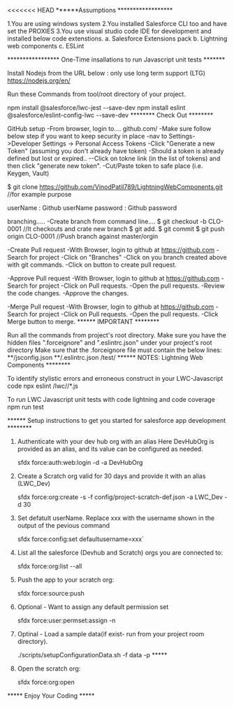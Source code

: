 <<<<<<< HEAD ******Assumptions ******************

1.You are using windows system 2.You installed Salesforce CLI too and have set the PROXIES 3.You use visual studio code IDE for development and installed below code extenstions. a. Salesforce Extensions pack b. Lightning web components c. ESLint

***************** One-Time insallations to run Javascript unit tests *******

Install Nodejs from the URL below : only use long term support (LTG) https://nodejs.org/en/

Run these Commands from tool/root directory of your project.

 npm install @salesforce/lwc-jest --save-dev
 npm install eslint @salesforce/eslint-config-lwc --save-dev
******** Check Out ********

GitHub setup -From browser, login to.... github.com/ -Make sure follow below step if you want to keep security in place -nav to Settings->Developer Settings -> Personal Access Tokens -Click "Generate a new Token" (assuming you don't already have token) -Should a token is already defined but lost or expired.. --Click on tokne link (in the list of tokens) and then click "generate new token". -Cut/Paste token to safe place (i.e. Keygen, Vault)

$ git clone https://github.com/VinodPatil789/LightningWebComponents.git    //for example purpose

userName : Github userName
password : Github password 


branching.....
-Create branch from command line....
$ git checkout -b CLO-0001  //It checkouts and crate new branch
$ git add.
$ git commit
$ git push origin CLO-0001 //Push branch against master/orgin

-Create Pull request
    -With Browser, login to github at https://github.com
    -Search for project
    -Click on "Branches"
    -Click on you branch created above with git commands.
    -Click on button to create pull request.

-Approve Pull request
    -With Browser, login to github at https://github.com
    -Search for project
    -Click on Pull requests.
    -Open the pull requests.
    -Review the code changes.
    -Approve the changes.
    
-Merge Pull request
    -With Browser, login to github at https://github.com
    -Search for project
    -Click on Pull requests.
    -Open the pull requests.
    -Click Merge button to merge.
****** IMPORTANT ********

Run all the commands from project's root directory.
Make sure you have the hidden files ".forceignore" and ".eslintrc.json" under your project's root directory
Make sure that the .forceignore file must contain the below lines: **/jsconfig.json **/.eslintrc.json /test/
****** NOTES: Lightning Web Components ********

To identify stylistic errors and erroneous construct in your LWC-Javascript code npx eslint /lwc//*.js

To run LWC Javascript unit tests with code lightning and code coverage npm run test

****** Setup instructions to get you started for salesforce app development ********

1. Authenticate with your dev hub org with an alias Here DevHubOrg is provided as an alias, and its value can be configured as needed.

    sfdx force:auth:web:login -d -a DevHubOrg 

2. Create a Scratch org valid for 30 days and provide it with an alias (LWC_Dev)

    sfdx force:org:create -s -f config/project-scratch-def.json -a LWC_Dev -d 30

3. Set defatult userName. Replace xxx with the username shown in the output of the pevious command

    sfdx force:config:set defaultusername=xxx`

4. List all the salesforce (Devhub and Scratch) orgs you are connected to:

    sfdx force:org:list --all

5. Push the app to your scratch org:

    sfdx force:source:push

6. Optional - Want to assign any default permission set

    sfdx force:user:permset:assign -n <permissionSet Name>

7. Optinal - Load a sample data(if exist- run from your project room directory).

    ./scripts/setupConfigurationData.sh -f data -p *****

8. Open the scratch org:

    sfdx force:org:open

***** Enjoy Your Coding *****